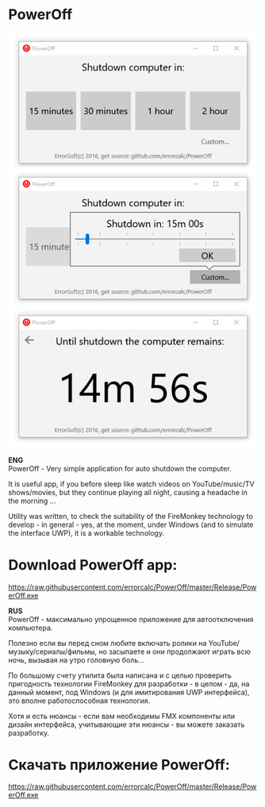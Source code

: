 # PowerOff
![Logo](cfx/screenshot.png)

**ENG**  
PowerOff - Very simple application for auto shutdown the computer.

It is useful app, if you before sleep like watch videos on YouTube/music/TV shows/movies, but they continue playing all night, causing a headache in the morning ...

Utility was written, to check the suitability of the FireMonkey technology to develop - in general - yes, at the moment, under Windows (and to simulate the interface UWP), it is a workable technology.

# Download PowerOff app:
https://raw.githubusercontent.com/errorcalc/PowerOff/master/Release/PowerOff.exe

**RUS**  
PowerOff - максимально упрощенное приложение для автоотключения компьютера.

Полезно если вы перед сном любите включать ролики на YouTube/музыку/сериалы/фильмы, но засыпаете и они продолжают играть всю ночь, вызывая на утро головную боль...

По большому счету утилита была написана и с целью проверить пригодность технологии FireMonkey для разработки - в целом - да, на данный момент, под Windows (и для имитирования UWP интерфейса), это вполне работоспособная технология.

Хотя и есть нюансы - если вам необходимы FMX компоненты или дизайн интерфейса, учитывающие эти нюансы - вы можете заказать разработку.

# Скачать приложение PowerOff:
https://raw.githubusercontent.com/errorcalc/PowerOff/master/Release/PowerOff.exe
